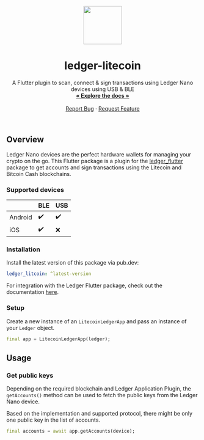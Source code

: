 <br />
<div align="center">
  <a href="https://www.ledger.com/">
    <img src="https://cdn1.iconfinder.com/data/icons/minicons-4/64/ledger-512.png" width="100"/>
  </a>

<h1 align="center">ledger-litecoin</h1>

<p align="center">
    A Flutter plugin to scan, connect & sign transactions using Ledger Nano devices using USB & BLE
    <br />
    <a href="https://pub.dev/documentation/ledger_flutter/latest/"><strong>« Explore the docs »</strong></a>
    <br />
    <br />
    <a href="https://github.com/cake-tech/ledger-ethereum/issues">Report Bug</a>
    · <a href="https://github.com/cake-tech/ledger-ethereum/issues">Request Feature</a>
  </p>
</div>
<br/>

## Overview

Ledger Nano devices are the perfect hardware wallets for managing your crypto on the go.
This Flutter package is a plugin for the [ledger_flutter](https://pub.dev/packages/ledger_flutter) package to get accounts and sign transactions using the 
Litecoin and Bitcoin Cash blockchains.

### Supported devices

|         | BLE                | USB                |
|---------|--------------------|--------------------|
| Android | :heavy_check_mark: | :heavy_check_mark: |
| iOS     | :heavy_check_mark: | :x:                |

### Installation

Install the latest version of this package via pub.dev:

```yaml
ledger_litcoin: ^latest-version
```

For integration with the Ledger Flutter package, check out the documentation [here](https://pub.dev/packages/ledger_flutter).

### Setup

Create a new instance of an `LitecoinLedgerApp` and pass an instance of your `Ledger` object.

```dart
final app = LitecoinLedgerApp(ledger);
```

## Usage

### Get public keys

Depending on the required blockchain and Ledger Application Plugin, the `getAccounts()` method can be used to fetch the 
public keys from the Ledger Nano device.

Based on the implementation and supported protocol, there might be only one public key in the list of accounts.

```dart
final accounts = await app.getAccounts(device);
```
